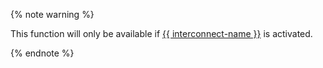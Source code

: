 {% note warning %}

This function will only be available if [{{ interconnect-name }}](../interconnect) is activated.

{% endnote %}
